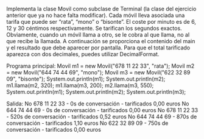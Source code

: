 Implementa la clase Movil como subclase de Terminal (la clase del ejercicio anterior que ya no hace falta modificar). Cada móvil lleva asociada una tarifa que puede ser “rata”, “mono” o “bisonte”. El coste por minuto es de 6, 12 y 30 céntimos respectivamente. Se tarifican los segundos exactos. Obviamente, cuando un móvil llama a otro, se le cobra al que llama, no al que recibe la llamada. A continuación se proporciona el contenido del main y el resultado que debe aparecer por pantalla. Para que el total tarificado aparezca
con dos decimales, puedes utilizar DecimalFormat.

Programa principal:
Movil m1 = new Movil("678 11 22 33", "rata");
Movil m2 = new Movil("644 74 44 69", "mono");
Movil m3 = new Movil("622 32 89 09", "bisonte");
System.out.println(m1);
System.out.println(m2);
m1.llama(m2, 320);
m1.llama(m3, 200);
m2.llama(m3, 550);
System.out.println(m1);
System.out.println(m2);
System.out.println(m3);

Salida:
No 678 11 22 33 - 0s de conversación - tarificados 0,00 euros
No 644 74 44 69 - 0s de conversación - tarificados 0,00 euros
No 678 11 22 33 - 520s de conversación - tarificados 0,52 euros
No 644 74 44 69 - 870s de conversación - tarificados 1,10 euros
No 622 32 89 09 - 750s de conversación - tarificados 0,00 euros
